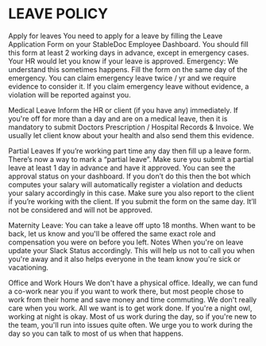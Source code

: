 # LEAVE POLICY

Apply for leaves
You need to apply for a leave by filling the Leave Application Form on your StableDoc Employee Dashboard. You should fill this form at least 2 working days in advance, except in emergency cases.
Your HR would let you know if your leave is approved.
Emergency: We understand this sometimes happens. Fill the form on the same day of the emergency. You can claim emergency leave twice / yr and we require evidence to consider it. If you claim emergency leave without evidence, a violation will be reported against you.

Medical Leave
Inform the HR or client (if you have any) immediately.
If you're off for more than a day and are on a medical leave, then it is mandatory to submit Doctors Prescription / Hospital Records & Invoice. We usually let client know about your health and also send them this evidence.

Partial Leaves
If you’re working part time any day then fill up a leave form. There’s now a way to mark a “partial leave”. Make sure you submit a partial leave at least 1 day in advance and have it approved. You can see the approval status on your dashboard. If you don’t do this then the bot which computes your salary will automatically register a violation and deducts your salary accordingly in this case. Make sure you also report to the client if you’re working with the client. If you submit the form on the same day. It’ll not be considered and will not be approved.

Maternity Leave:
You can take a leave off upto 18 months.
When want to be back, let us know and you'll be offered the same exact role and compensation you were on before you left.
Notes
When you're on leave update your Slack Status accordingly. This will help us not to call you when you're away and it also helps everyone in the team know you're sick or vacationing.

Office and Work Hours
We don't have a physical office. Ideally, we can fund a co-work near you if you want to work there, but most people chose to work from their home and save money and time commuting.
We don't really care when you work. All we want is to get work done. If you're a night owl, working at night is okay. Most of us work during the day, so if you're new to the team, you'll run into issues quite often. We urge you to work during the day so you can talk to most of us when that happens.
